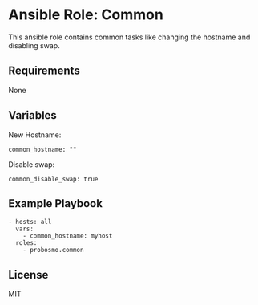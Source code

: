 Ansible Role: Common
=========
This ansible role contains common tasks like changing the hostname
and disabling swap.

Requirements
------------
None

Variables
------------
New Hostname:
```
common_hostname: ""
```

Disable swap:
```
common_disable_swap: true
```

Example Playbook
------------
```
- hosts: all
  vars:
    - common_hostname: myhost
  roles:
    - probosmo.common
```

License
------------
MIT
